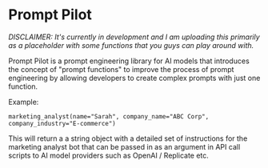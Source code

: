 # Prompt Pilot

*DISCLAIMER: It's currently in development and I am uploading this primarily as a placeholder with some functions that you guys can play around with.*

Prompt Pilot is a prompt engineering library for AI models that introduces the concept of "prompt functions" to improve the process of prompt engineering by allowing developers to create complex prompts with just one function.

Example:

```
marketing_analyst(name="Sarah", company_name="ABC Corp", company_industry="E-commerce")
```

This will return a a string object with a detailed set of instructions for the marketing analyst bot that can be passed in as an argument in API call scripts to AI model providers such as OpenAI / Replicate etc.
